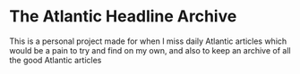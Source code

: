 # The Atlantic Headline Archive

This is a personal project made for when I miss daily Atlantic articles which would be a pain to try and find on my own, and also to keep an archive of all the good Atlantic articles
